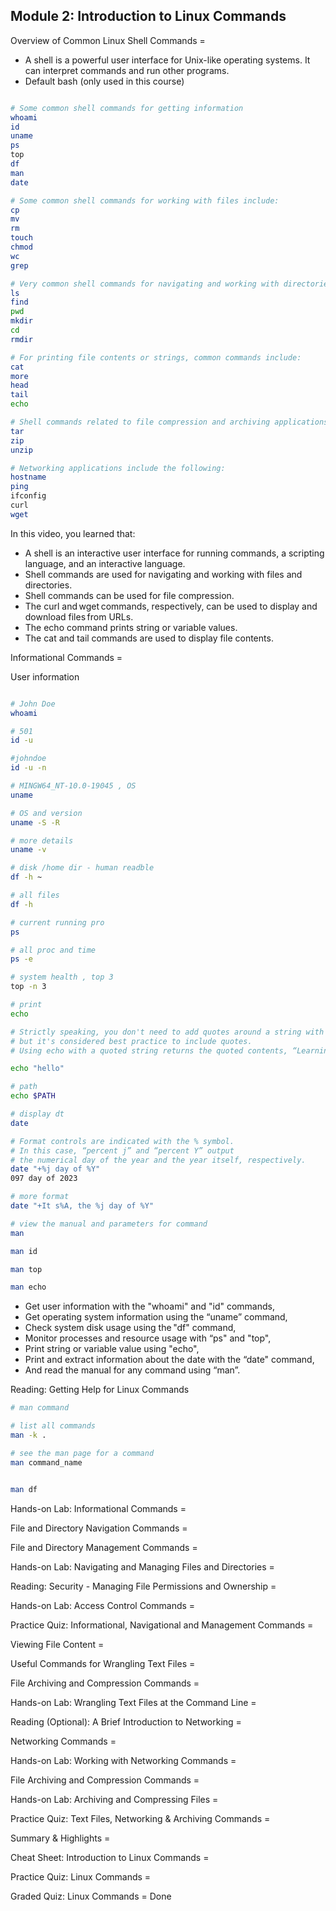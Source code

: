 ## Module 2: Introduction to Linux Commands

Overview of Common Linux Shell Commands =

* A shell is a powerful user interface for Unix-like operating systems. It can interpret commands
and run other programs.
* Default bash (only used in this course)

```bash

# Some common shell commands for getting information
whoami
id
uname
ps
top
df
man
date

# Some common shell commands for working with files include:
cp
mv
rm
touch
chmod
wc
grep

# Very common shell commands for navigating and working with directories include:
ls
find
pwd
mkdir
cd
rmdir

# For printing file contents or strings, common commands include:
cat
more
head
tail
echo

# Shell commands related to file compression and archiving applications include:
tar
zip
unzip

# Networking applications include the following:
hostname
ping
ifconfig
curl
wget

```

In this video, you learned that:
* A shell is an interactive user interface for running commands, a scripting language, and
an interactive language.
* Shell commands are used for navigating and working with files and directories.
* Shell commands can be used for file compression.
* The curl and wget commands, respectively, can be used to display and download files from
URLs.
* The echo command prints string or variable values.
* The cat and tail commands are used to display file contents.

Informational Commands = 

User information
```bash

# John Doe
whoami

# 501
id -u

#johndoe
id -u -n

# MINGW64_NT-10.0-19045 , OS
uname

# OS and version
uname -S -R

# more details
uname -v

# disk /home dir - human readble
df -h ~

# all files
df -h

# current running pro
ps

# all proc and time
ps -e

# system health , top 3
top -n 3

# print
echo

# Strictly speaking, you don't need to add quotes around a string with spaces for echo to work as expected,
# but it's considered best practice to include quotes.
# Using echo with a quoted string returns the quoted contents, “Learning Linux is fun!"

echo "hello"

# path
echo $PATH

# display dt
date

# Format controls are indicated with the % symbol.
# In this case, “percent j” and “percent Y” output
# the numerical day of the year and the year itself, respectively.
date "+%j day of %Y"
097 day of 2023

# more format
date "+It s%A, the %j day of %Y"

# view the manual and parameters for command
man

man id

man top

man echo

```

* Get user information with the "whoami" and "id" commands,
* Get operating system information using the “uname” command,
* Check system disk usage using the "df" command,
* Monitor processes and resource usage with “ps" and "top",
* Print string or variable value using "echo",
* Print and extract information about the date with the “date" command,
* And read the manual for any command using “man”.

Reading: Getting Help for Linux Commands

```bash
# man command

# list all commands
man -k .

# see the man page for a command
man command_name


man df

```

Hands-on Lab: Informational Commands =

File and Directory Navigation Commands =

File and Directory Management Commands =

Hands-on Lab:  Navigating and Managing Files and Directories =

Reading: Security - Managing File Permissions and Ownership =

Hands-on Lab: Access Control Commands =

Practice Quiz: Informational, Navigational and Management Commands =

Viewing File Content =

Useful Commands for Wrangling Text Files =

File Archiving and Compression Commands =

Hands-on Lab: Wrangling Text Files at the Command Line =

Reading (Optional): A Brief Introduction to Networking =

Networking Commands =

Hands-on Lab: Working with Networking Commands =

File Archiving and Compression Commands =

Hands-on Lab: Archiving and Compressing Files =

Practice Quiz: Text Files, Networking & Archiving Commands =

Summary & Highlights =

Cheat Sheet: Introduction to Linux Commands =

Practice Quiz: Linux Commands =

Graded Quiz: Linux Commands = Done


